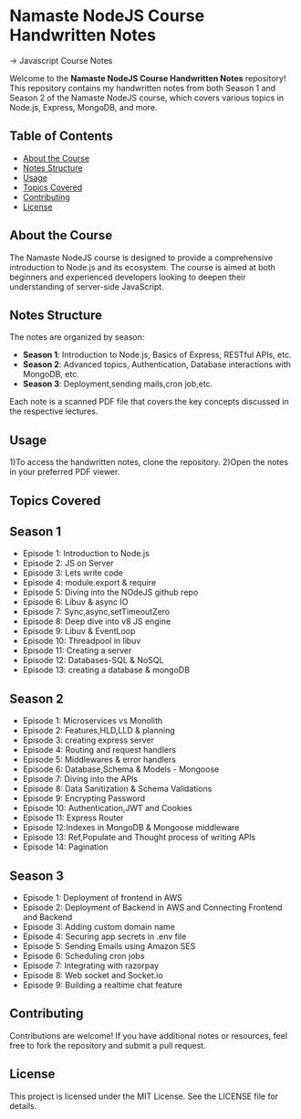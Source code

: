 # Namaste NodeJS Course Handwritten Notes


-> Javascript Course Notes

Welcome to the **Namaste NodeJS Course Handwritten Notes** repository! This repository contains my handwritten notes from both Season 1 and Season 2 of the Namaste NodeJS course, which covers various topics in Node.js, Express, MongoDB, and more.

## Table of Contents

- [About the Course](#about-the-course)
- [Notes Structure](#notes-structure)
- [Usage](#usage)
- [Topics Covered](#topics-covered)
- [Contributing](#contributing)
- [License](#license)

## About the Course

The Namaste NodeJS course is designed to provide a comprehensive introduction to Node.js and its ecosystem. The course is aimed at both beginners and experienced developers looking to deepen their understanding of server-side JavaScript.

## Notes Structure

The notes are organized by season:

- **Season 1**: Introduction to Node.js, Basics of Express, RESTful APIs, etc.
- **Season 2**: Advanced topics, Authentication, Database interactions with MongoDB, etc.
- **Season 3**: Deployment,sending mails,cron job,etc.

Each note is a scanned PDF file that covers the key concepts discussed in the respective lectures.

## Usage

1)To access the handwritten notes, clone the repository.
2)Open the notes in your preferred PDF viewer.

## Topics Covered

## Season 1
- Episode 1: Introduction to Node.js
- Episode 2: JS on Server
- Episode 3: Lets write code
- Episode 4: module.export & require
- Episode 5: Diving into the NOdeJS github repo
- Episode 6: Libuv & async IO
- Episode 7: Sync,async,setTimeoutZero
- Episode 8: Deep dive into v8 JS engine
- Episode 9: Libuv & EventLoop
- Episode 10: Threadpool in libuv
- Episode 11: Creating a server
- Episode 12: Databases-SQL & NoSQL
- Episode 13: creating a database & mongoDB


## Season 2
- Episode 1: Microservices vs Monolith
- Episode 2: Features,HLD,LLD & planning
- Episode 3: creating express server
- Episode 4: Routing and request handlers
- Episode 5: Middlewares & error handlers
- Episode 6: Database,Schema & Models - Mongoose
- Episode 7: Diving into the APIs
- Episode 8: Data Sanitization & Schema Validations
- Episode 9: Encrypting Password
- Episode 10: Authentication,JWT and Cookies
- Episode 11: Express Router
- Episode 12:Indexes in MongoDB & Mongoose middleware
- Episode 13: Ref,Populate and Thought process of writing APIs
- Episode 14: Pagination


## Season 3
- Episode 1: Deployment of frontend in AWS
- Episode 2: Deployment of Backend in AWS and Connecting Frontend and Backend
- Episode 3: Adding custom domain name
- Episode 4: Securing app secrets in .env file
- Episode 5: Sending Emails using Amazon SES
- Episode 6: Scheduling cron jobs
- Episode 7: Integrating with razorpay
- Episode 8: Web socket and Socket.io
- Episode 9: Building a realtime chat feature



## Contributing
Contributions are welcome! If you have additional notes or resources, feel free to fork the repository and submit a pull request.

## License
This project is licensed under the MIT License. See the LICENSE file for details.

